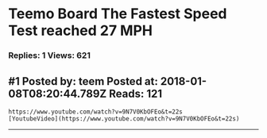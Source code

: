 # Teemo Board The Fastest Speed Test reached 27 MPH

### Replies: 1 Views: 621

## \#1 Posted by: teem Posted at: 2018-01-08T08:20:44.789Z Reads: 121

```
https://www.youtube.com/watch?v=9N7V0KbOFEo&t=22s
[YoutubeVideo](https://www.youtube.com/watch?v=9N7V0KbOFEo&t=22s)
```

---
